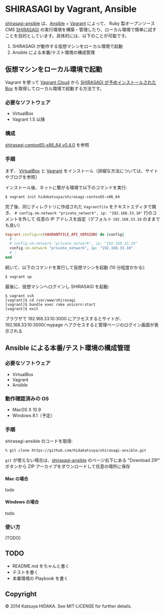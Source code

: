 # SHIRASAGI by Vagrant, Ansible

[shirasagi-ansible](https://github.com/hidakatsuya/shirasagi-ansible) は、[Ansible](http://www.ansible.com/home) + [Vagrant](https://www.vagrantup.com/) によって、 Ruby 製オープンソース CMS [SHIRASAGI](http://www.ss-proj.org/) の実行環境を構築・管理したり、ローカル環境で簡単に試すことを目的としています。具体的には、以下のことが可能です。

  1. SHIRASAGI が動作する仮想マシンをローカル環境で起動
  2. Ansible による本番/テスト環境の構成管理

## 仮想マシンをローカル環境で起動

Vagrant を使って [Vagrant Cloud](https://vagrantcloud.com/) から [SHIRASAGI が予めインストールされた Box](https://vagrantcloud.com/hidakatsuya/boxes/shirasagi-centos65-x86_64) を取得してローカル環境で起動する方法です。

### 必要なソフトウェア

  * VirtualBox
  * Vagrant 1.5 以降

### 構成

[shirasagi-centos65-x86_64 v0.4.0](https://vagrantcloud.com/hidakatsuya/boxes/shirasagi-centos65-x86_64/versions/1) を参照

### 手順

まず、 [VirtualBox](https://www.virtualbox.org/) と [Vagrant](https://www.vagrantup.com/) をインストール（詳細な方法については、サイトやブログを参照）

インストール後、ネットに繋がる環境で以下のコマンドを実行:

    $ vagrant init hidakatsuya/shirasagi-centos65-x86_64

完了後、同じディレクトリに作成された `Vagrantfile` をテキストエディタで開き、
`# config.vm.network "private_network", ip: "192.168.33.10"` 行のコメントを外して
任意の IP アドレスを設定（デフォルト `192.168.33.10` のままでも良い）

``` ruby
Vagrant.configure(VAGRANTFILE_API_VERSION) do |config|
  # :
  # config.vm.network "private_network", ip: "192.168.33.10"
  config.vm.network "private_network", ip: "192.168.33.10"
  # :
end
```

続いて、以下のコマンドを実行して仮想マシンを起動 (10 分程度かかる):

    $ vagrant up

最後に、仮想マシンへログインし SHIRASAGI を起動:

    $ vagrant ssh
    [vagrant]$ cd /var/www/shirasagi
    [vagrant]$ bundle exec rake unicorn:start
    [vagrant]$ exit

ブラウザで 192.168.33.10:3000 にアクセスするとサイトが、192.168.33.10:3000/.mypage へアクセスすると管理ページのログイン画面が表示される


## Ansible による本番/テスト環境の構成管理

### 必要なソフトウェア

  * VirtualBox
  * Vagrant
  * Ansible

### 動作確認済みの OS

  * MacOS X 10.9
  * Windows 8.1（予定）

### 手順

shirasagi-ansible のコードを取得:

    % git clone https://github.com/hidakatsuya/shirasagi-ansible.git

`git` が使えない場合は、[shirasagi-ansible](https://github.com/hidakatsuya/shirasagi-ansible) のページ右下にある "Download ZIP" ボタンから ZIP アーカイブをダウンロードして任意の場所に保存

#### Mac の場合

todo

#### Windows の場合

todo

### 使い方

(TODO)

## TODO

  * README.md をちゃんと書く
  * テストを書く
  * 本番環境の Playbook を書く

## Copyright

&copy; 2014 Katsuya HIDAKA. See MIT-LICENSE for further details.
